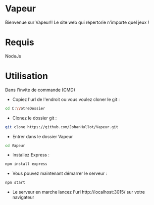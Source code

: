 # Vapeur

Bienvenue sur Vapeur!!
Le site web qui répertorie n'importe quel jeux !


# Requis
NodeJs

# Utilisation

Dans l'invite de commande (CMD)

- Copiez l'url de l'endroit ou vous voulez cloner le git :
```bash
cd C:\VotreDossier
```
- Clonez le dossier git :
```bash
git clone https://github.com/JohanHullot/Vapeur.git
```

- Entrer dans le dossier Vapeur
```bash
cd Vapeur
```

- Installez Express : 
```bash
npm install express
```
- Vous pouvez maintenant démarrer le serveur : 
```bash
npm start
```
- Le serveur en marche lancez l'url http://localhost:3015/ sur votre navigateur
